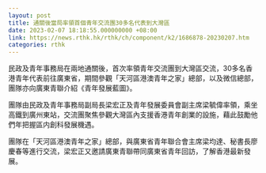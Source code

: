 ```yaml
---
layout: post
title: 通關後當局率領首個青年交流團30多名代表到大灣區
date: 2023-02-07 18:18:55.000000000 +08:00
link: https://news.rthk.hk/rthk/ch/component/k2/1686878-20230207.htm
categories: rthk
---
```


民政及青年事務局在兩地通關後，首次率領青年交流團到大灣區交流，30多名香港青年代表前往廣東省，期間參觀「天河區港澳青年之家」總部，以及微信總部，團隊亦向廣東青聯介紹《青年發展藍圖》。

團隊由民政及青年事務局副局長梁宏正及青年發展委員會副主席梁毓偉率領，乘坐高鐵到廣州東站，交流團聚焦參觀大灣區內支援香港青年創業的設施，藉此鼓勵他們年把握區内創科發展機遇。

團隊在「天河區港澳青年之家」總部，與廣東省青年聯合會主席梁均達、秘書長廖慶春等進行交流，梁宏正又邀請廣東青聯帶同廣東省青年回訪，了解香港最新發展。
